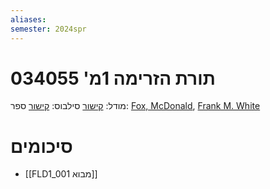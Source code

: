 ```yaml
---
aliases: 
semester: 2024spr
---
```

# תורת הזרימה 1מ' 034055
מודל: [קישור](https://moodle2324.technion.ac.il/course/view.php?id=2572)
סילבוס: [קישור](https://moodle2324.technion.ac.il/pluginfile.php/325380/mod_resource/content/7/Fluids%201%20-%20Syllabus-Spring%2023-%2024%20-%20With%20calendar.pdf)
ספר: [Fox, McDonald](https://annas-archive.org/md5/d94fc3220a84f43f44bf49725af45502), [Frank M. White](http://ftp.demec.ufpr.br/disciplinas/TM240/Marchi/Bibliografia/White_2011_7ed_Fluid-Mechanics.pdf)

# סיכומים
- [[FLD1_001 מבוא]]